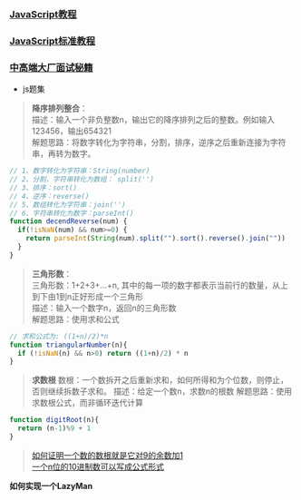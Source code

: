 ### [JavaScript教程](https://wangdoc.com/javascript/)
### [JavaScript标准教程](http://javascript.ruanyifeng.com/)
### [中高端大厂面试秘籍](https://juejin.im/post/5c64d15d6fb9a049d37f9c20#heading-66)

* js题集
>**降序排列整合**：<br>
>描述：输入一个非负整数n，输出它的降序排列之后的整数。例如输入123456，输出654321<br>
>解题思路：将数字转化为字符串，分割，排序，逆序之后重新连接为字符串，再转为数字。
```js
// 1、数字转化为字符串：String(number)
// 2、分割，字符串转化为数组： split('')
// 3、排序：sort()
// 4、逆序：reverse()
// 5、数组转化为字符串：join('')
// 6、字符串转化为数字：parseInt()
function decendReverse(num) {
  if(!isNaN(num) && num>=0) {
    return parseInt(String(num).split("").sort().reverse().join(""))
  }
}
```

>**三角形数**：<br>
>三角形数：1+2+3+...+n, 其中的每一项的数字都表示当前行的数量，从上到下由1到n正好形成一个三角形<br>
>描述：输入一个数字n，返回n的三角形数<br>
>解题思路：使用求和公式
```js
// 求和公式为: ((1+n)/2)*n
function triangularNumber(n){
  if (!isNaN(n) && n>0) return ((1+n)/2) * n
}
```
>**求数根**
>数根：一个数拆开之后重新求和，如何所得和为个位数，则停止，否则继续拆数子求和。
>描述：给定一个数n，求数n的根数
>解题思路：使用求数根公式，而非循环迭代计算
```js
function digitRoot(n){
  return (n-1)%9 + 1
}
```
>[如何证明一个数的数根就是它对9的余数加1](https://www.zhihu.com/question/30972581)<br>
>[一个n位的10进制数可以写成公式形式](https://www.zhihu.com/equation?tex=x+%3D+%5Csum_%7Bi%3D0%7D%5E%7Bn-1%7D%7Ba_i%7D%7B10%5Ei%7D)


**如何实现一个LazyMan**
>